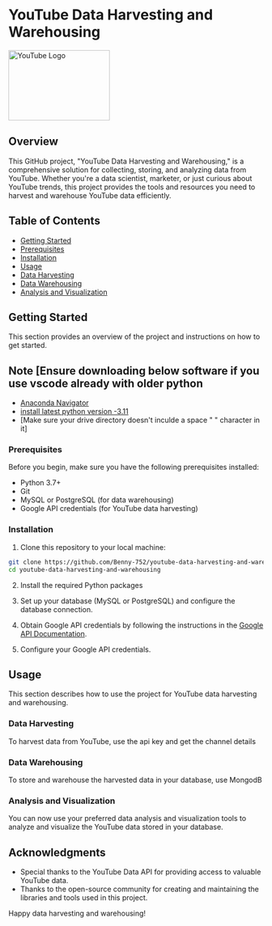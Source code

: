 # YouTube Data Harvesting and Warehousing


<img src="https://upload.wikimedia.org/wikipedia/commons/e/ef/Youtube_logo.png" alt="YouTube Logo" width="200" height="139">



## Overview

This GitHub project, "YouTube Data Harvesting and Warehousing," is a comprehensive solution for collecting, storing, and analyzing data from YouTube. Whether you're a data scientist, marketer, or just curious about YouTube trends, this project provides the tools and resources you need to harvest and warehouse YouTube data efficiently.

## Table of Contents

- [Getting Started](#getting-started)
- [Prerequisites](#prerequisites)
- [Installation](#installation)
- [Usage](#usage)
- [Data Harvesting](#data-harvesting)
- [Data Warehousing](#data-warehousing)
- [Analysis and Visualization](#analysis-and-visualization)

## Getting Started

This section provides an overview of the project and instructions on how to get started.

## Note [Ensure downloading below software if you use vscode already with older python

- [Anaconda Navigator](https://www.anaconda.com/installation-success)
- [install latest python version -3.11](https://www.python.org/downloads/release/python-3110/)
- [Make sure your drive directory doesn't inculde a space "  " character in it]

### Prerequisites

Before you begin, make sure you have the following prerequisites installed:

- Python 3.7+
- Git
- MySQL or PostgreSQL (for data warehousing)
- Google API credentials (for YouTube data harvesting)

### Installation

1. Clone this repository to your local machine:

```bash
git clone https://github.com/Benny-752/youtube-data-harvesting-and-warehousing.git
cd youtube-data-harvesting-and-warehousing
```

2. Install the required Python packages

3. Set up your database (MySQL or PostgreSQL) and configure the database connection.

4. Obtain Google API credentials by following the instructions in the [Google API Documentation](https://developers.google.com/youtube/registering_an_application).

5. Configure your Google API credentials.

## Usage

This section describes how to use the project for YouTube data harvesting and warehousing.

### Data Harvesting

To harvest data from YouTube, use the api key and get the channel details


### Data Warehousing

To store and warehouse the harvested data in your database, use MongodB



### Analysis and Visualization

You can now use your preferred data analysis and visualization tools to analyze and visualize the YouTube data stored in your database.



## Acknowledgments

- Special thanks to the YouTube Data API for providing access to valuable YouTube data.
- Thanks to the open-source community for creating and maintaining the libraries and tools used in this project.

Happy data harvesting and warehousing!
